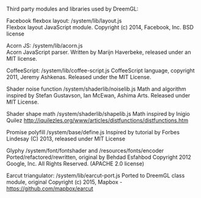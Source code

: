 Third party modules and libraries used by DreemGL:  

Facebook flexbox layout: /system/lib/layout.js  
Flexbox layout JavaScript module. Copyright (c) 2014, Facebook, Inc. BSD license  

Acorn JS: /system/lib/acorn.js  
Acorn JavaScript parser. Written by Marijn Haverbeke, released under an MIT license.  

CoffeeScript: /system/lib/coffee-script.js 
CoffeeScript language, copyright 2011, Jeremy Ashkenas. Released under the MIT License. 
 
Shader noise function /system/shaderlib/noiselib.js
Math and algorithm inspired by Stefan Gustavson, Ian McEwan, Ashima Arts. Released under MIT License.  

Shader shape math /system/shaderlib/shapelib.js
Math inspired by Inigio Quilez http://iquilezles.org/www/articles/distfunctions/distfunctions.htm

Promise polyfill /system/base/define.js
Inspired by tutorial by Forbes Lindesay (C) 2013, released under MIT License

Glyphy /system/font/fontshader and /resources/fonts/encoder
Ported/refactored/rewritten, original by Behdad Esfahbod Copyright 2012 Google, Inc. All Rights Reserved. (APACHE 2.0 license)

Earcut triangulator: /system/lib/earcut-port.js 
Ported to DreemGL class module, original Copyright (c) 2015, Mapbox - https://github.com/mapbox/earcut